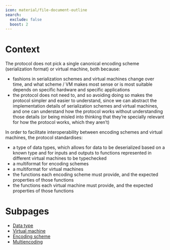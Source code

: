 ```yaml
---
icon: material/file-document-outline
search:
  exclude: false
  boost: 2
---
```


# Context

The protocol does not pick a single canonical encoding scheme (serialization format) or virtual machine, both because:

- fashions in serialization schemes and virtual machines change over time, and what scheme / VM makes most sense or is most suitable depends on specific hardware and specific applications
- the protocol does not need to, and so avoiding doing so makes the protocol simpler and easier to understand, since we can abstract the implementation details of serialization schemes and virtual machines, and one can understand how the protocol works without understanding those details (or being misled into thinking that they’re specially relevant for how the protocol works, which they aren’t)

In order to facilitate interoperability between encoding schemes and virtual machines, the protocol standardises:

- a type of data types, which allows for data to be deserialized based on a known type and for inputs and outputs to functions represented in different virtual machines to be typechecked
- a multiformat for encoding schemes
- a multiformat for virtual machines
- the functions each encoding scheme must provide, and the expected properties of those functions
- the functions each virtual machine must provide, and the expected properties of those functions

# Subpages

- [Data type](./data_type.md)
- [Virtual machine](./virtual_machine.md)
- [Encoding scheme](./encoding_scheme.md)
- [Multiencoding](./multiencoding.md)